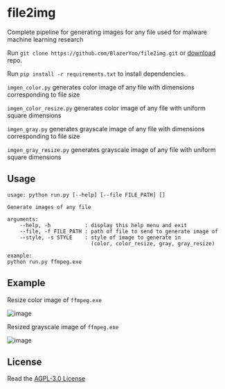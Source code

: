 # file2img

Complete pipeline for generating images for any file used for malware machine learning research

Run `git clone https://github.com/BlazerYoo/file2img.git` or [download](https://github.com/BlazerYoo/file2img/archive/refs/heads/main.zip) repo.

Run `pip install -r requirements.txt` to install dependencies.

`imgen_color.py` generates color image of any file with dimensions corresponding to file size

`imgen_color_resize.py` generates color image of any file with uniform square dimensions

`imgen_gray.py` generates grayscale image of any file with dimensions corresponding to file size

`imgen_gray_resize.py` generates grayscale image of any file with uniform square dimensions

## Usage

```
usage: python run.py [--help] [--file FILE_PATH] []

Generate images of any file

arguments:
    --help, -h           : display this help menu and exit
    --file, -f FILE_PATH : path of file to send to generate image of
    --style, -s STYLE    : style of image to generate in
                           (color, color_resize, gray, gray_resize)

example:
python run.py ffmpeg.exe
```

## Example
Resize color image of `ffmpeg.exe`

![image](https://user-images.githubusercontent.com/69565038/150297529-20d1b242-db6f-4b98-9444-7b403ec281a7.png)

Resized grayscale image of `ffmpeg.exe`

![image](https://user-images.githubusercontent.com/69565038/150297608-8765c106-7942-4e39-ba64-7a7d72639c9f.png)


## License

Read the [AGPL-3.0 License](https://github.com/BlazerYoo/file2img/blob/main/LICENSE)
